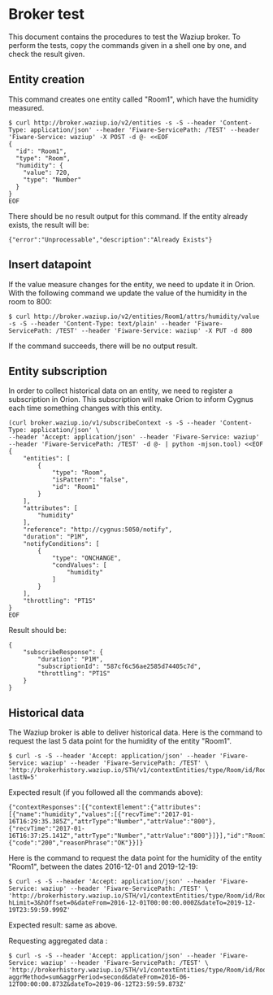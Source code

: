 
Broker test
===========

This document contains the procedures to test the Waziup broker.
To perform the tests, copy the commands given in a shell one by one, and check the result given.

Entity creation
---------------

This command creates one entity called "Room1", which have the humidity measured.

```
$ curl http://broker.waziup.io/v2/entities -s -S --header 'Content-Type: application/json' --header 'Fiware-ServicePath: /TEST' --header 'Fiware-Service: waziup' -X POST -d @- <<EOF
{
  "id": "Room1",
  "type": "Room",
  "humidity": {
    "value": 720,
    "type": "Number"
  }
}
EOF
```

There should be no result output for this command. If the entity already exists, the result will be:
```
{"error":"Unprocessable","description":"Already Exists"}
```

Insert datapoint
----------------

If the value measure changes for the entity, we need to update it in Orion.
With the following command we update the value of the humidity in the room to 800:

```
$ curl http://broker.waziup.io/v2/entities/Room1/attrs/humidity/value -s -S --header 'Content-Type: text/plain' --header 'Fiware-ServicePath: /TEST' --header 'Fiware-Service: waziup' -X PUT -d 800
```
If the command succeeds, there will be no output result.

Entity subscription
-------------------

In order to collect historical data on an entity, we need to register a subscription in Orion.
This subscription will make Orion to inform Cygnus each time something changes with this entity.

```
(curl broker.waziup.io/v1/subscribeContext -s -S --header 'Content-Type: application/json' \
--header 'Accept: application/json' --header 'Fiware-Service: waziup' --header 'Fiware-ServicePath: /TEST' -d @- | python -mjson.tool) <<EOF
{
    "entities": [
        {
            "type": "Room",
            "isPattern": "false",
            "id": "Room1"
        }
    ],
    "attributes": [
        "humidity"
    ],
    "reference": "http://cygnus:5050/notify",
    "duration": "P1M",
    "notifyConditions": [
        {
            "type": "ONCHANGE",
            "condValues": [
                "humidity"
            ]
        }
    ],
    "throttling": "PT1S"
}
EOF
```

Result should be:
```
{
    "subscribeResponse": {
        "duration": "P1M",
        "subscriptionId": "587cf6c56ae2585d74405c7d",
        "throttling": "PT1S"
    }
}
```




Historical data
---------------

The Waziup broker is able to deliver historical data.
Here is the command to request the last 5 data point for the humidity of the entity "Room1".

```
$ curl -s -S --header 'Accept: application/json' --header 'Fiware-Service: waziup' --header 'Fiware-ServicePath: /TEST' \
'http://brokerhistory.waziup.io/STH/v1/contextEntities/type/Room/id/Room1/attributes/humidity?lastN=5'
```

Expected result (if you followed all the commands above):
```
{"contextResponses":[{"contextElement":{"attributes":[{"name":"humidity","values":[{"recvTime":"2017-01-16T16:29:35.385Z","attrType":"Number","attrValue":"800"},{"recvTime":"2017-01-16T16:37:25.141Z","attrType":"Number","attrValue":"800"}]}],"id":"Room1","isPattern":false,"type":"Room"},"statusCode":{"code":"200","reasonPhrase":"OK"}}]}
```

Here is the command to request the data point for the humidity of the entity "Room1", between the dates 2016-12-01 and 2019-12-19:

```
$ curl -s -S --header 'Accept: application/json' --header 'Fiware-Service: waziup' --header 'Fiware-ServicePath: /TEST' \
'http://brokerhistory.waziup.io/STH/v1/contextEntities/type/Room/id/Room1/attributes/humidity?hLimit=3&hOffset=0&dateFrom=2016-12-01T00:00:00.000Z&dateTo=2019-12-19T23:59:59.999Z'
```

Expected result: same as above.


Requesting aggregated data :
```
$ curl -s -S --header 'Accept: application/json' --header 'Fiware-Service: waziup' --header 'Fiware-ServicePath: /TEST' \
'http://brokerhistory.waziup.io/STH/v1/contextEntities/type/Room/id/Room1/attributes/humidity?aggrMethod=sum&aggrPeriod=second&dateFrom=2016-06-12T00:00:00.873Z&dateTo=2019-06-12T23:59:59.873Z'
```
